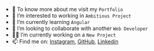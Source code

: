 
- 👋 To know more about me visit my `Portfolio`
- 👀 I’m interested to working in `Ambitious Project`
- 🌱 I’m currently learning `Angular`
- 🔭 I’m looking to collaborate with another `Web Developer`
- 👨‍💻 I’m currently working on a `New Project`
- 📫 Find me on: [Instagram](https://www.instagram.com/filippoalotta_/), [GitHub](https://github.com/Filippoalotta), [Linkedin](https://www.linkedin.com/in/filippo-alotta-682686270/)


